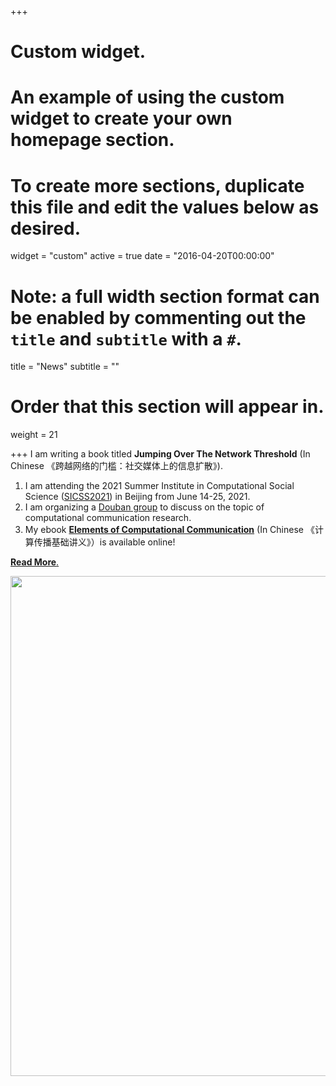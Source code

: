 +++
# Custom widget.
# An example of using the custom widget to create your own homepage section.
# To create more sections, duplicate this file and edit the values below as desired.
widget = "custom"
active = true
date = "2016-04-20T00:00:00"

# Note: a full width section format can be enabled by commenting out the `title` and `subtitle` with a `#`.
title = "News"
subtitle = ""

# Order that this section will appear in.
weight = 21

+++
I am writing a book titled **Jumping Over The Network Threshold** (In Chinese 《跨越网络的门槛：社交媒体上的信息扩散》).

1. I am attending the 2021 Summer Institute in Computational Social Science ([SICSS2021](https://sicss.io/2021/beijing/people)) in Beijing from June 14-25, 2021.
1. I am organizing a [Douban group](https://www.douban.com/group/webmining/) to discuss on the topic of computational communication research.
1. My ebook [**Elements of Computational Communication**](https://chengjunwang.com/mybook.) (In Chinese 《计算传播基础讲义》）is available online!

[**Read More**.](https://github.com/chengjun/chengjun.github.io/issues/2)

<img src="/img/tt.gif" width = "800" align="middle" />
